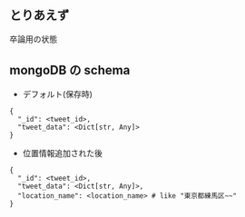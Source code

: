 ## とりあえず

卒論用の状態

## mongoDB の schema

- デフォルト(保存時)
```
{
  "_id": <tweet_id>,
  "tweet_data": <Dict[str, Any]>
}
```
- 位置情報追加された後
```
{
  "_id": <tweet_id>,
  "tweet_data": <Dict[str, Any]>,
  "location_name": <location_name> # like "東京都練馬区~~"
}
```
